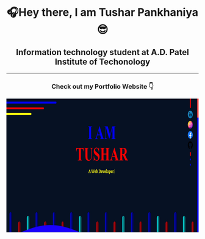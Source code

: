 <h1 align="center">🎧Hey there, I am Tushar Pankhaniya😎</h1>
<h2 align="center">Information technology student at A.D. Patel Institute of Techonology</h2>
<hr>
<h3 align="center">Check out my Portfolio Website 👇 </h3>
<p align="center">
    <a href="http://www.webdevelopertushar.tech/">
        <img src = "webback.jpg" height="350" width="700">
    </a>
</p>


